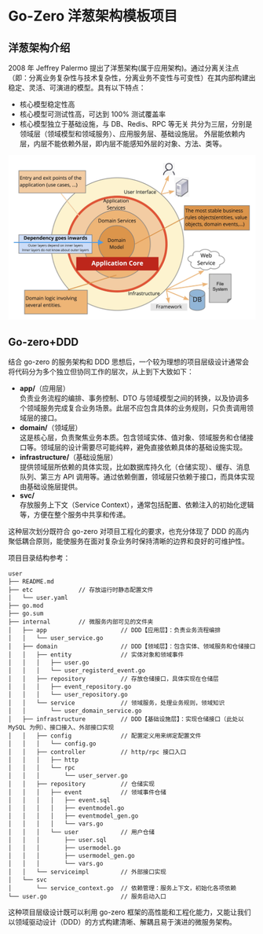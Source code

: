 # Go-Zero 洋葱架构模板项目

## 洋葱架构介绍
2008 年 Jeffrey Palermo 提出了洋葱架构(属于应用架构)。通过分离关注点（即：分离业务复杂性与技术复杂性，分离业务不变性与可变性）在其内部构建出稳定、灵活、可演进的模型。具有以下特点：
- 核心模型稳定性高
- 核心模型可测试性高，可达到 100% 测试覆盖率
- 核心模型独立于基础设施，与 DB、Redis、RPC 等无关
  共分为三层，分别是领域层（领域模型和领域服务）、应用服务层、基础设施层。
  外层能依赖内层，内层不能依赖外层，即内层不能感知外层的对象、方法、类等。

![onion](onion_architecture.png)

## Go-zero+DDD
结合 go-zero 的服务架构和 DDD 思想后，一个较为理想的项目层级设计通常会将代码分为多个独立但协同工作的层次，从上到下大致如下：

- **app/**（应用层）  
负责业务流程的编排、事务控制、DTO 与领域模型之间的转换，以及协调多个领域服务完成复合业务场景。此层不应包含具体的业务规则，只负责调用领域层的接口。
- **domain/**（领域层）  
这是核心层，负责聚焦业务本质。包含领域实体、值对象、领域服务和仓储接口等。领域层的设计需要尽可能纯粹，避免直接依赖具体的基础设施实现。
- **infrastructure/**（基础设施层）  
提供领域层所依赖的具体实现，比如数据库持久化（仓储实现）、缓存、消息队列、第三方 API 调用等。通过依赖倒置，领域层只依赖于接口，而具体实现由基础设施层提供。
- **svc/**  
存放服务上下文（Service Context），通常包括配置、依赖注入的初始化逻辑等，方便在整个服务中共享和传递。

这种层次划分既符合 go-zero 对项目工程化的要求，也充分体现了 DDD 的高内聚低耦合原则，能使服务在面对复杂业务时保持清晰的边界和良好的可维护性。

项目目录结构参考：

```aidl
user
├── README.md
├── etc             // 存放运行时静态配置文件
│   └── user.yaml
├── go.mod
├── go.sum
├── internal        // 微服务内部可见的文件夹
│   ├── app                     // DDD【应用层】：负责业务流程编排
│   │   └── user_service.go
│   ├── domain                  // DDD【领域层】：包含实体、领域服务和仓储接口
│   │   ├── entity              // 实体对象和领域事件
│   │   │   ├── user.go
│   │   │   └── user_registerd_event.go
│   │   ├── repository          // 存放仓储接口，具体实现在仓储层
│   │   │   ├── event_repository.go
│   │   │   └── user_repository.go
│   │   └── service             // 领域服务，处理业务规则，领域知识
│   │       └── user_domain_service.go
│   ├── infrastructure          // DDD【基础设施层】：实现仓储接口（此处以 MySQL 为例）、接口接入、外部接口实现
│   │   ├── config              // 配置定义用来绑定配置文件
│   │   │   └── config.go
│   │   ├── controller          // http/rpc 接口入口
│   │   │   ├── http
│   │   │   └── rpc
│   │   │       └── user_server.go
│   │   ├── repository          // 仓储实现
│   │   │   ├── event           // 领域事件仓储
│   │   │   │   ├── event.sql
│   │   │   │   ├── eventmodel.go
│   │   │   │   ├── eventmodel_gen.go
│   │   │   │   └── vars.go
│   │   │   └── user            // 用户仓储
│   │   │       ├── user.sql
│   │   │       ├── usermodel.go
│   │   │       ├── usermodel_gen.go
│   │   │       └── vars.go
│   │   └── serviceimpl         // 外部接口实现
│   └── svc
│       └── service_context.go  // 依赖管理：服务上下文，初始化各项依赖
└── user.go                     // 服务启动入口
```


这种项目层级设计既可以利用 go-zero 框架的高性能和工程化能力，又能让我们以领域驱动设计（DDD）的方式构建清晰、解耦且易于演进的微服务架构。